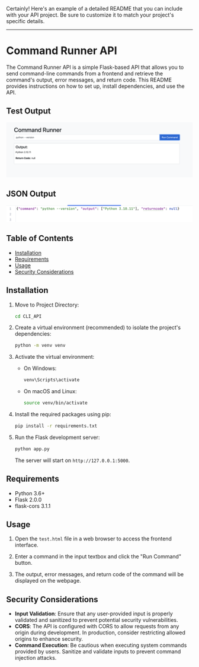 Certainly! Here's an example of a detailed README that you can include with your API project. Be sure to customize it to match your project's specific details.

---

# Command Runner API

The Command Runner API is a simple Flask-based API that allows you to send command-line commands from a frontend and retrieve the command's output, error messages, and return code. This README provides instructions on how to set up, install dependencies, and use the API.


## Test Output
![Command Runner Screenshot](Screenshot1.png)
## JSON Output
![Command Runner Screenshot](Screenshot2.png)


## Table of Contents

- [Installation](#installation)
- [Requirements](#requirements)
- [Usage](#usage)
- [Security Considerations](#security-considerations)

## Installation

1. Move to Project Directory:

   ```bash
   cd CLI_API
   ```

2. Create a virtual environment (recommended) to isolate the project's dependencies:

   ```bash
   python -m venv venv
   ```

3. Activate the virtual environment:

   - On Windows:

     ```bash
     venv\Scripts\activate
     ```

   - On macOS and Linux:

     ```bash
     source venv/bin/activate
     ```

4. Install the required packages using pip:

   ```bash
   pip install -r requirements.txt
   ```

5. Run the Flask development server:

   ```bash
   python app.py
   ```

   The server will start on `http://127.0.0.1:5000`.

## Requirements

- Python 3.6+
- Flask 2.0.0
- flask-cors 3.1.1

## Usage

1. Open the `test.html` file in a web browser to access the frontend interface.

2. Enter a command in the input textbox and click the "Run Command" button.

3. The output, error messages, and return code of the command will be displayed on the webpage.

## Security Considerations

- **Input Validation**: Ensure that any user-provided input is properly validated and sanitized to prevent potential security vulnerabilities.
- **CORS**: The API is configured with CORS to allow requests from any origin during development. In production, consider restricting allowed origins to enhance security.
- **Command Execution**: Be cautious when executing system commands provided by users. Sanitize and validate inputs to prevent command injection attacks.

